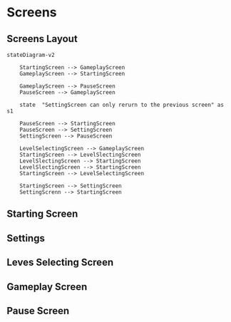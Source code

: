 # Screens 

## Screens Layout
``` mermaid
stateDiagram-v2

    StartingScreen --> GameplayScreen
    GameplayScreen --> StartingScreen

    GameplayScreen --> PauseScreen
    PauseScreen --> GameplayScreen

    state  "SettingScreen can only rerurn to the previous screen" as s1

    PauseScreen --> StartingScreen
    PauseScreen --> SettingScreen
    SettingScreen --> PauseScreen

    LevelSelectingScreen --> GameplayScreen
    StartingScreen --> LevelSlectingScreen
    LevelSlectingScreen --> StartingScreen
    LevelSlectingScreen --> StartingScreen
    StartingScreen --> LevelSelectingScreen

    StartingScreen --> SettingScreen
    SettingScrenn --> StartingScreen

```
## Starting Screen


## Settings


## Leves Selecting Screen


## Gameplay Screen


## Pause Screen